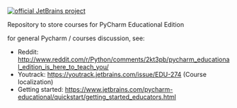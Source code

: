 [![official JetBrains project](http://jb.gg/badges/official-flat-square.svg)](https://confluence.jetbrains.com/display/ALL/JetBrains+on+GitHub)

Repository to store courses for PyCharm Educational Edition

for general Pycharm / courses discussion, see:

 * Reddit: http://www.reddit.com/r/Python/comments/2kt3pb/pycharm_educational_edition_is_here_to_teach_you/
 * Youtrack: https://youtrack.jetbrains.com/issue/EDU-274 (Course localization)
 * Getting started: https://www.jetbrains.com/pycharm-educational/quickstart/getting_started_educators.html
